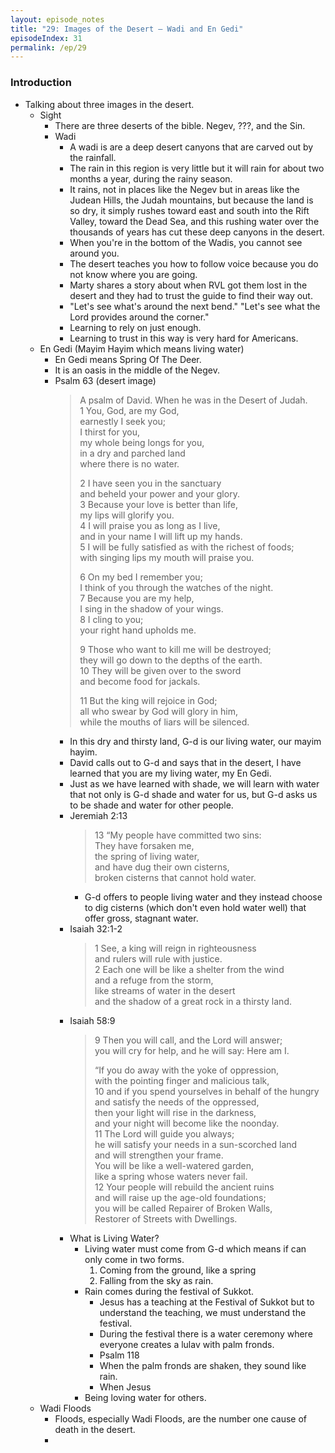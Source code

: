```yaml
---
layout: episode_notes
title: "29: Images of the Desert — Wadi and En Gedi"
episodeIndex: 31
permalink: /ep/29
---
```

### Introduction

- Talking about three images in the desert.
  - Sight
    - There are three deserts of the bible. Negev, ???, and the Sin.
    - Wadi
      - A wadi is are a deep desert canyons that are carved out by the rainfall.
      - The rain in this region is very little but it will rain for about two months a year, during the rainy season.
      - It rains, not in places like the Negev but in areas like the Judean Hills, the Judah mountains, but because the land is so dry, it simply rushes toward east and south into the Rift Valley, toward the Dead Sea, and this rushing water over the thousands of years has cut these deep canyons in the desert.
      - When you're in the bottom of the Wadis, you cannot see around you.
      - The desert teaches you how to follow voice because you do not know where you are going.
      - Marty shares a story about when RVL got them lost in the desert and they had to trust the guide to find their way out.
      - "Let's see what's around the next bend." "Let's see what the Lord provides around the corner."
      - Learning to rely on just enough.
      - Learning to trust in this way is very hard for Americans.
  - En Gedi (Mayim Hayim which means living water)
    - En Gedi means Spring Of The Deer.
    - It is an oasis in the middle of the Negev.
    - Psalm 63 (desert image)
      > A psalm of David. When he was in the Desert of Judah.  
      > 1 You, God, are my God,  
      >     earnestly I seek you;  
      > I thirst for you,  
      >     my whole being longs for you,  
      > in a dry and parched land  
      >     where there is no water.  
      >  
      > 2 I have seen you in the sanctuary  
      >     and beheld your power and your glory.  
      > 3 Because your love is better than life,  
      >     my lips will glorify you.  
      > 4 I will praise you as long as I live,  
      >     and in your name I will lift up my hands.  
      > 5 I will be fully satisfied as with the richest of foods;  
      >     with singing lips my mouth will praise you.  
      >  
      > 6 On my bed I remember you;  
      >     I think of you through the watches of the night.  
      > 7 Because you are my help,  
      >     I sing in the shadow of your wings.  
      > 8 I cling to you;  
      >     your right hand upholds me.  
      >  
      > 9 Those who want to kill me will be destroyed;  
      >     they will go down to the depths of the earth.  
      > 10 They will be given over to the sword  
      >     and become food for jackals.  
      >  
      > 11 But the king will rejoice in God;  
      >     all who swear by God will glory in him,  
      >     while the mouths of liars will be silenced.
      - In this dry and thirsty land, G-d is our living water, our mayim hayim.
      - David calls out to G-d and says that in the desert, I have learned that you are my living water, my En Gedi.
      - Just as we have learned with shade, we will learn with water that not only is G-d shade and water for us, but G-d asks us to be shade and water for other people.
      - Jeremiah 2:13
        >   13 “My people have committed two sins:  
        > They have forsaken me,  
        >     the spring of living water,  
        > and have dug their own cisterns,  
        >     broken cisterns that cannot hold water.
        - G-d offers to people living water and they instead choose to dig cisterns (which don't even hold water well) that offer gross, stagnant water.
      - Isaiah 32:1-2
        > 1 See, a king will reign in righteousness  
        >     and rulers will rule with justice.  
        > 2 Each one will be like a shelter from the wind  
        >     and a refuge from the storm,  
        > like streams of water in the desert  
        >     and the shadow of a great rock in a thirsty land.  
      - Isaiah 58:9
        > 9 Then you will call, and the Lord will answer;  
        >     you will cry for help, and he will say: Here am I.  
        >  
        > “If you do away with the yoke of oppression,  
        >     with the pointing finger and malicious talk,  
        > 10 and if you spend yourselves in behalf of the hungry  
        >     and satisfy the needs of the oppressed,  
        > then your light will rise in the darkness,  
        >     and your night will become like the noonday.  
        > 11 The Lord will guide you always;  
        >     he will satisfy your needs in a sun-scorched land  
        >     and will strengthen your frame.  
        > You will be like a well-watered garden,  
        >     like a spring whose waters never fail.  
        > 12 Your people will rebuild the ancient ruins  
        >     and will raise up the age-old foundations;  
        > you will be called Repairer of Broken Walls,  
        >     Restorer of Streets with Dwellings.
      - What is Living Water?
        - Living water must come from G-d which means if can only come in two forms.
          1. Coming from the ground, like a spring
          2. Falling from the sky as rain.
        - Rain comes during the festival of Sukkot.
          - Jesus has a teaching at the Festival of Sukkot but to understand the teaching, we must understand the festival.
          - During the festival there is a water ceremony where everyone creates a lulav with palm fronds.
          - Psalm 118
          - When the palm fronds are shaken, they sound like rain.
          - When Jesus 
        - Being loving water for others.
  - Wadi Floods
    - Floods, especially Wadi Floods, are the number one cause of death in the desert.
    - 
